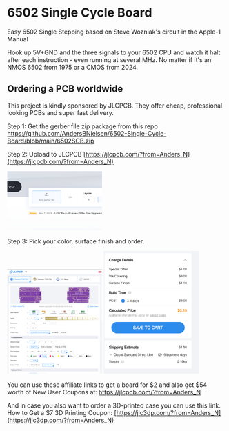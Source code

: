 # 6502 Single Cycle Board
 Easy 6502 Single Stepping based on Steve Wozniak's circuit in the Apple-1 Manual

Hook up 5V+GND and the three signals to your 6502 CPU and watch it halt after each instruction - even running at several MHz. No matter if it's an NMOS 6502 from 1975 or a CMOS from 2024. 



## Ordering a PCB worldwide
This project is kindly sponsored by JLCPCB. They offer cheap, professional looking PCBs and super fast delivery.

Step 1: Get the gerber file zip package from this repo
https://github.com/AndersBNielsen/6502-Single-Cycle-Board/blob/main/6502SCB.zip

Step 2: Upload to JLCPCB [https://jlcpcb.com/?from=Anders_N](https://jlcpcb.com/?from=Anders_N)

<img src="https://github.com/AndersBNielsen/65uino/blob/main/images/upload.png?raw=true" alt="Upload" style="width: 220px;">

Step 3: Pick your color, surface finish and order.

<img src="https://github.com/AndersBNielsen/65uino/blob/main/images/settings.png?raw=true" alt="Select settings" style="width: 220px;">

<img src="https://github.com/AndersBNielsen/65uino/blob/main/images/save.png?raw=true" alt="Save your choice" style="width: 220px;">


You can use these affiliate links to get a board for $2 and also get $54 worth of New User Coupons at: https://jlcpcb.com/?from=Anders_N

And in case you also want to order a 3D-printed case you can use this link. 
How to Get a $7 3D Printing Coupon: [https://jlc3dp.com/?from=Anders_N](https://jlc3dp.com/?from=Anders_N)
